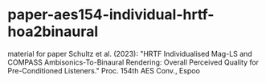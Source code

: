 # paper-aes154-individual-hrtf-hoa2binaural
material for paper Schultz et al. (2023): "HRTF Individualised Mag-LS and COMPASS Ambisonics-To-Binaural Rendering: Overall Perceived Quality for Pre-Conditioned Listeners." Proc. 154th AES Conv., Espoo
